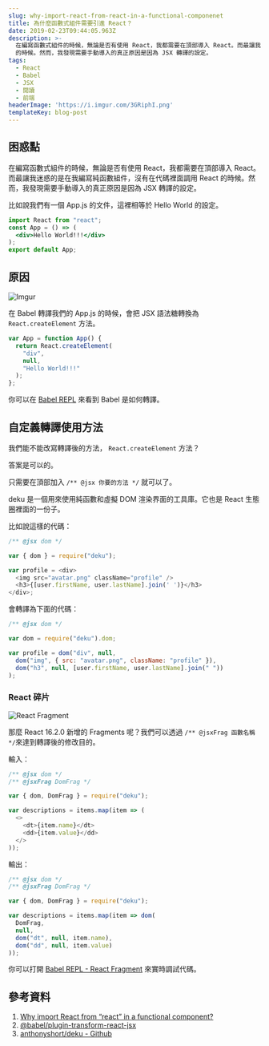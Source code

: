 ```yaml
---
slug: why-import-react-from-react-in-a-functional-componenet
title: 為什麼函數式組件需要引進 React？
date: 2019-02-23T09:44:05.963Z
description: >-
  在編寫函數式組件的時候，無論是否有使用 React，我都需要在頂部導入 React。而最讓我迷惑的是在我編寫純函數組件，沒有在代碼裡面調用 React
  的時候。然而，我發現需要手動導入的真正原因是因為 JSX 轉譯的設定。
tags:
  - React
  - Babel
  - JSX
  - 閱讀
  - 前端
headerImage: 'https://i.imgur.com/3GRiphI.png'
templateKey: blog-post
---
```

## 困惑點

在編寫函數式組件的時候，無論是否有使用 React，我都需要在頂部導入 React。而最讓我迷惑的是在我編寫純函數組件，沒有在代碼裡面調用 React 的時候。然而，我發現需要手動導入的真正原因是因為 JSX 轉譯的設定。

比如說我們有一個 App.js 的文件，這裡相等於 Hello World 的設定。

```jsx
import React from "react";
const App = () => (
  <div>Hello World!!!</div>
);
export default App;
```

## 原因

![Imgur](https://i.imgur.com/MfkWgON.jpg)

在 Babel 轉譯我們的 App.js 的時候，會把 JSX 語法糖轉換為 `React.createElement` 方法。

```js
var App = function App() {
  return React.createElement(
    "div",
    null,
    "Hello World!!!"
  );
};
```

你可以在 [Babel REPL](https://babeljs.io/repl#?babili=false&browsers=&build=&builtIns=false&spec=false&loose=false&code_lz=JYWwDg9gTgLgBAJQKYEMDG8BmUIjgIilQ3wG40IA7AZ3gEEww4BeOACgEoWA-duOADwATYADduACSQAbaRDgB1aNKEBCdQID0I8R1JIAHpFhwhSTCgCu0-o1JA&debug=false&forceAllTransforms=false&shippedProposals=false&circleciRepo=&evaluate=false&fileSize=false&timeTravel=true&sourceType=module&lineWrap=true&presets=react&prettier=false&targets=&version=7.3.3) 來看到 Babel 是如何轉譯。

## 自定義轉譯使用方法

我們能不能改寫轉譯後的方法， `React.createElement` 方法？

答案是可以的。

只需要在頂部加入 `/** @jsx 你要的方法 */` 就可以了。

deku 是一個用來使用純函數和虛擬 DOM 渲染界面的工具庫。它也是 React 生態圈裡面的一份子。

比如說這樣的代碼：

```js
/** @jsx dom */

var { dom } = require("deku");

var profile = <div>
  <img src="avatar.png" className="profile" />
  <h3>{[user.firstName, user.lastName].join(' ')}</h3>
</div>;
```

會轉譯為下面的代碼：

```js
/** @jsx dom */

var dom = require("deku").dom;

var profile = dom("div", null,
  dom("img", { src: "avatar.png", className: "profile" }),
  dom("h3", null, [user.firstName, user.lastName].join(" "))
);
```

### React 碎片

![React Fragment](https://i.imgur.com/TFKZdMK.png)

那麼 React 16.2.0 新增的 Fragments 呢？我們可以透過 `/** @jsxFrag 函數名稱 */`來達到轉譯後的修改目的。

輸入：

```js
/** @jsx dom */
/** @jsxFrag DomFrag */

var { dom, DomFrag } = require("deku");

var descriptions = items.map(item => (
  <>
    <dt>{item.name}</dt>
    <dd>{item.value}</dd>
  </>
));
```

輸出：

```js
/** @jsx dom */
/** @jsxFrag DomFrag */

var { dom, DomFrag } = require("deku");

var descriptions = items.map(item => dom(
  DomFrag,
  null,
  dom("dt", null, item.name),
  dom("dd", null, item.value)
));
```

你可以打開 [Babel REPL - React Fragment](https://babeljs.io/repl#?babili=false&browsers=&build=&builtIns=false&spec=false&loose=false&code_lz=PQKhAIAECsGcA9wBMD2BbcJigjBAxAJwEMBzcAEXSLM2ACgA3Yw8Ab2XQBpLqTyAvuAC84QgFMAjgFcAlhIAUAIiTiA1tKUBKANxMWycbADGhWQAcALrJQA7WCPCzL4tLAB0aYuYXPXIgD5wBXBwAB4g0PCkSwC2PzR3W2I0cQEw4BjI0LCkJDiE92YAG2k0jLzIjICtXSA&debug=false&forceAllTransforms=false&shippedProposals=false&circleciRepo=&evaluate=false&fileSize=false&timeTravel=true&sourceType=module&lineWrap=true&presets=react&prettier=true&targets=&version=7.3.3) 來實時調試代碼。

## 參考資料

1. [Why import React from “react” in a functional component?](https://hackernoon.com/why-import-react-from-react-in-a-functional-component-657aed821f7a)
1. [@babel/plugin-transform-react-jsx](https://babeljs.io/docs/en/babel-plugin-transform-react-jsx)
1. [anthonyshort/deku - Github](https://github.com/anthonyshort/deku#readme)
